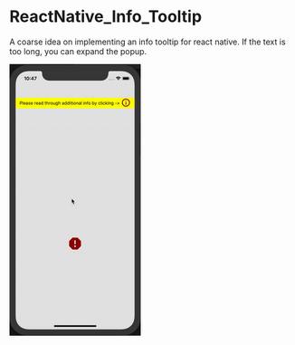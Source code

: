# ReactNative_Info_Tooltip

A coarse idea on implementing an info tooltip for react native. If the text is too long, you can expand the popup.

![Alt text](Tooltip1gif.gif?raw=true 'Optional Title')
